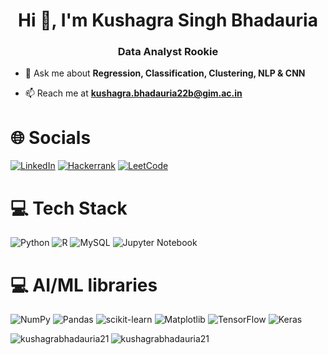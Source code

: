 <h1 align="center">Hi 👋, I'm Kushagra Singh Bhadauria</h1>
<h3 align="center">Data Analyst Rookie</h3>

- 💬 Ask me about **Regression, Classification, Clustering, NLP & CNN**

- 📫 Reach me at **kushagra.bhadauria22b@gim.ac.in**

# 🌐 Socials
[![LinkedIn](https://img.shields.io/badge/-LinkedIn-blue?style=for-the-badge&logo=linkedin&logoColor=white)](https://www.linkedin.com/in/kushagra-singh-bhadauria-b52252229)
[![Hackerrank](https://img.shields.io/badge/-Hackerrank-2EC866?style=for-the-badge&logo=HackerRank&logoColor=white)](https://www.hackerrank.com/ranvj8?hr_r=1)
[![LeetCode](https://img.shields.io/badge/LeetCode-000000?style=for-the-badge&logo=LeetCode&logoColor=#d16c06)](https://leetcode.com/kushagra4448/)

# 💻 Tech Stack
![Python](https://img.shields.io/badge/python-3670A0?style=plastic&logo=python&logoColor=ffdd54) ![R](https://img.shields.io/badge/r-%23276DC3.svg?style=plastic&logo=r&logoColor=white) ![MySQL](https://img.shields.io/badge/mysql-%2300f.svg?style=for-the-badge&logo=mysql&logoColor=white) ![Jupyter Notebook](https://img.shields.io/badge/jupyter-%23FA0F00.svg?style=for-the-badge&logo=jupyter&logoColor=white)

# 💻 AI/ML libraries
![NumPy](https://img.shields.io/badge/numpy-%23013243.svg?style=for-the-badge&logo=numpy&logoColor=white) ![Pandas](https://img.shields.io/badge/pandas-%23150458.svg?style=for-the-badge&logo=pandas&logoColor=white) ![scikit-learn](https://img.shields.io/badge/scikit--learn-%23F7931E.svg?style=for-the-badge&logo=scikit-learn&logoColor=white) ![Matplotlib](https://img.shields.io/badge/Matplotlib-%23ffffff.svg?style=for-the-badge&logo=Matplotlib&logoColor=black) ![TensorFlow](https://img.shields.io/badge/TensorFlow-%23FF6F00.svg?style=for-the-badge&logo=TensorFlow&logoColor=white) ![Keras](https://img.shields.io/badge/Keras-%23D00000.svg?style=for-the-badge&logo=Keras&logoColor=white)




<p><img align="left" src="https://github-readme-stats.vercel.app/api/top-langs?username=kushagrabhadauria21&show_icons=true&locale=en&layout=compact" alt="kushagrabhadauria21" /></p>



<p><img align="center" src="https://github-readme-streak-stats.herokuapp.com/?user=kushagrabhadauria21&" alt="kushagrabhadauria21" /></p>


